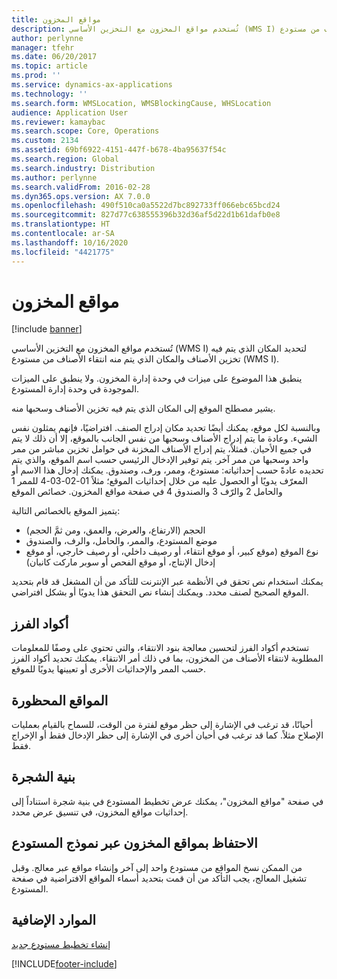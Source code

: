 ```yaml
---
title: مواقع المخزون
description: تُستخدم مواقع المخزون مع التخزين الأساسي (WMS I) لتحديد المكان الذي يتم فيه تخزين الأصناف والمكان الذي يتم منه انتقاء الأصناف من مستودع (WMS I).
author: perlynne
manager: tfehr
ms.date: 06/20/2017
ms.topic: article
ms.prod: ''
ms.service: dynamics-ax-applications
ms.technology: ''
ms.search.form: WMSLocation, WMSBlockingCause, WHSLocation
audience: Application User
ms.reviewer: kamaybac
ms.search.scope: Core, Operations
ms.custom: 2134
ms.assetid: 69bf6922-4151-447f-b678-4ba95637f54c
ms.search.region: Global
ms.search.industry: Distribution
ms.author: perlynne
ms.search.validFrom: 2016-02-28
ms.dyn365.ops.version: AX 7.0.0
ms.openlocfilehash: 490f510ca0a5522d7bc892733ff066ebc65bcd24
ms.sourcegitcommit: 827d77c638555396b32d36af5d22d1b61dafb0e8
ms.translationtype: HT
ms.contentlocale: ar-SA
ms.lasthandoff: 10/16/2020
ms.locfileid: "4421775"
---
```

# <a name="inventory-locations"></a>مواقع المخزون

[!include [banner](../includes/banner.md)]

تُستخدم مواقع المخزون مع التخزين الأساسي (WMS I) لتحديد المكان الذي يتم فيه تخزين الأصناف والمكان الذي يتم منه انتقاء الأصناف من مستودع (WMS I).

ينطبق هذا الموضوع على ميزات في وحدة إدارة المخزون. ولا ينطبق على الميزات الموجودة في وحدة إدارة المستودع.

يشير مصطلح الموقع إلى المكان الذي يتم فيه تخزين الأصناف وسحبها منه.

وبالنسبة لكل موقع، يمكنك أيضًا تحديد مكان إدراج الصنف. افتراضيًا، فإنهم يمثلون نفس الشيء. وعادة ما يتم إدراج الأصناف وسحبها من نفس الجانب بالموقع، إلا أن ذلك لا يتم في جميع الأحيان. فمثلاً، يتم إدراج الأصناف المخزنة في حوامل تخزين مباشر من ممر واحد وسحبها من ممر آخر. يتم توفير الإدخال الرئيسي حسب اسم الموقع، والذي يتم تحديده عادةً حسب إحداثياته: مستودع، وممر، ورف، وصندوق. يمكنك إدخال هذا الاسم أو المعرّف يدويًا أو الحصول عليه من خلال إحداثيات الموقع؛ مثلاً 01-02-03-4 للممر 1 والحامل 2 والرّف 3 والصندوق 4 في صفحة مواقع المخزون.
خصائص الموقع

يتميز الموقع بالخصائص التالية:
-   الحجم (الارتفاع، والعرض، والعمق، ومن ثمَّ الحجم)
-   موضع المستودع، والممر، والحامل، والرف، والصندوق
-   نوع الموقع (موقع كبير، أو موقع انتقاء، أو رصيف داخلي، أو رصيف خارجي، أو موقع إدخال الإنتاج، أو موقع الفحص أو سوبر ماركت كانبان)

يمكنك استخدام نص تحقق في الأنظمة عبر الإنترنت للتأكد من أن المشغل قد قام بتحديد الموقع الصحيح لصنف محدد. ويمكنك إنشاء نص التحقق هذا يدويًا أو بشكل افتراضي.

## <a name="sort-codes"></a>أكواد الفرز
تستخدم أكواد الفرز لتحسين معالجة بنود الانتقاء، والتي تحتوي على وصفًا للمعلومات المطلوبة لانتقاء الأصناف من المخزون، بما في ذلك أمر الانتقاء. يمكنك تحديد أكواد الفرز حسب الممر والإحداثيات الأخرى أو تعيينها يدويًا للموقع.

## <a name="blocked-locations"></a>المواقع المحظورة
أحيانًا، قد ترغب في الإشارة إلى حظر موقع لفترة من الوقت، للسماح بالقيام بعمليات الإصلاح مثلاً. كما قد ترغب في أحيان أخرى في الإشارة إلى حظر الإدخال فقط أو الإخراج فقط.

## <a name="tree-structure"></a>بنية الشجرة

في صفحة "مواقع المخزون"، يمكنك عرض تخطيط المستودع في بنية شجرة استناداً إلى إحداثيات مواقع المخزون، في تنسيق عرض محدد.

## <a name="maintain-inventory-locations-via-the-warehouse-form"></a>الاحتفاظ بمواقع المخزون عبر نموذج المستودع

من الممكن نسخ المواقع من مستودع واحد إلى آخر وإنشاء مواقع عبر معالج. وقبل تشغيل المعالج، يجب التأكد من أن قمت بتحديد أسماء المواقع الافتراضية في صفحة المستودع.



<a name="additional-resources"></a>الموارد الإضافية
--------

[إنشاء تخطيط مستودع جديد](tasks/create-new-warehouse-layout.md)


[!INCLUDE[footer-include](../../includes/footer-banner.md)]